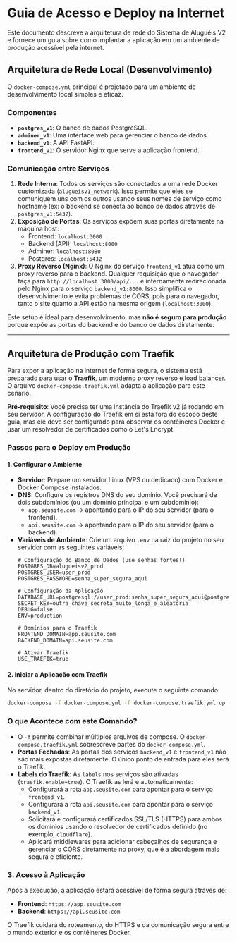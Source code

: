 # Guia de Acesso e Deploy na Internet

Este documento descreve a arquitetura de rede do Sistema de Aluguéis V2 e fornece um guia sobre como implantar a aplicação em um ambiente de produção acessível pela internet.

## Arquitetura de Rede Local (Desenvolvimento)

O `docker-compose.yml` principal é projetado para um ambiente de desenvolvimento local simples e eficaz.

### Componentes

-   **`postgres_v1`**: O banco de dados PostgreSQL.
-   **`adminer_v1`**: Uma interface web para gerenciar o banco de dados.
-   **`backend_v1`**: A API FastAPI.
-   **`frontend_v1`**: O servidor Nginx que serve a aplicação frontend.

### Comunicação entre Serviços

1.  **Rede Interna**: Todos os serviços são conectados a uma rede Docker customizada (`alugueisV1_network`). Isso permite que eles se comuniquem uns com os outros usando seus nomes de serviço como hostname (ex: o backend se conecta ao banco de dados através de `postgres_v1:5432`).
2.  **Exposição de Portas**: Os serviços expõem suas portas diretamente na máquina host:
    -   Frontend: `localhost:3000`
    -   Backend (API): `localhost:8000`
    -   Adminer: `localhost:8080`
    -   Postgres: `localhost:5432`
3.  **Proxy Reverso (Nginx)**: O Nginx do serviço `frontend_v1` atua como um proxy reverso para o backend. Qualquer requisição que o navegador faça para `http://localhost:3000/api/...` é internamente redirecionada pelo Nginx para o serviço `backend_v1:8000`. Isso simplifica o desenvolvimento e evita problemas de CORS, pois para o navegador, tanto o site quanto a API estão na mesma origem (`localhost:3000`).

Este setup é ideal para desenvolvimento, mas **não é seguro para produção** porque expõe as portas do backend e do banco de dados diretamente.

---

## Arquitetura de Produção com Traefik

Para expor a aplicação na internet de forma segura, o sistema está preparado para usar o **Traefik**, um moderno proxy reverso e load balancer. O arquivo `docker-compose.traefik.yml` adapta a aplicação para este cenário.

**Pré-requisito**: Você precisa ter uma instância do Traefik v2 já rodando em seu servidor. A configuração do Traefik em si está fora do escopo deste guia, mas ele deve ser configurado para observar os contêineres Docker e usar um resolvedor de certificados como o Let's Encrypt.

### Passos para o Deploy em Produção

#### 1. Configurar o Ambiente

-   **Servidor**: Prepare um servidor Linux (VPS ou dedicado) com Docker e Docker Compose instalados.
-   **DNS**: Configure os registros DNS do seu domínio. Você precisará de dois subdomínios (ou um domínio principal e um subdomínio):
    -   `app.seusite.com` -> apontando para o IP do seu servidor (para o frontend).
    -   `api.seusite.com` -> apontando para o IP do seu servidor (para o backend).
-   **Variáveis de Ambiente**: Crie um arquivo `.env` na raiz do projeto no seu servidor com as seguintes variáveis:
    ```env
    # Configuração do Banco de Dados (use senhas fortes!)
    POSTGRES_DB=alugueisv2_prod
    POSTGRES_USER=user_prod
    POSTGRES_PASSWORD=senha_super_segura_aqui

    # Configuração da Aplicação
    DATABASE_URL=postgresql://user_prod:senha_super_segura_aqui@postgres_v1:5432/alugueisv2_prod
    SECRET_KEY=outra_chave_secreta_muito_longa_e_aleatoria
    DEBUG=false
    ENV=production

    # Domínios para o Traefik
    FRONTEND_DOMAIN=app.seusite.com
    BACKEND_DOMAIN=api.seusite.com

    # Ativar Traefik
    USE_TRAEFIK=true
    ```

#### 2. Iniciar a Aplicação com Traefik

No servidor, dentro do diretório do projeto, execute o seguinte comando:

```bash
docker-compose -f docker-compose.yml -f docker-compose.traefik.yml up -d --build
```

### O que Acontece com este Comando?

-   O `-f` permite combinar múltiplos arquivos de compose. O `docker-compose.traefik.yml` sobrescreve partes do `docker-compose.yml`.
-   **Portas Fechadas**: As portas dos serviços `backend_v1` e `frontend_v1` não são mais expostas diretamente. O único ponto de entrada para eles será o Traefik.
-   **Labels do Traefik**: As `labels` nos serviços são ativadas (`traefik.enable=true`). O Traefik as lerá e automaticamente:
    -   Configurará a rota `app.seusite.com` para apontar para o serviço `frontend_v1`.
    -   Configurará a rota `api.seusite.com` para apontar para o serviço `backend_v1`.
    -   Solicitará e configurará certificados SSL/TLS (HTTPS) para ambos os domínios usando o resolvedor de certificados definido (no exemplo, `cloudflare`).
    -   Aplicará middlewares para adicionar cabeçalhos de segurança e gerenciar o CORS diretamente no proxy, que é a abordagem mais segura e eficiente.

### 3. Acesso à Aplicação

Após a execução, a aplicação estará acessível de forma segura através de:

-   **Frontend**: `https://app.seusite.com`
-   **Backend**: `https://api.seusite.com`

O Traefik cuidará do roteamento, do HTTPS e da comunicação segura entre o mundo exterior e os contêineres Docker.
